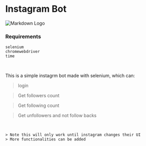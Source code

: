 # Instagram Bot

![Markdown Logo](https://www.instagram.com/static/images/ico/xxhdpi_launcher.png/99cf3909d459.png)

### Requirements
```
selenium
chromewebdriver
time
```

<br>

This is a simple instagrm bot made with selenium, which can:
> login

> Get followers count

> Get following count

> Get unfollowers and not follow backs


<br>

```
> Note this will only work until instagram changes their UI
> More functionalities can be added
```
